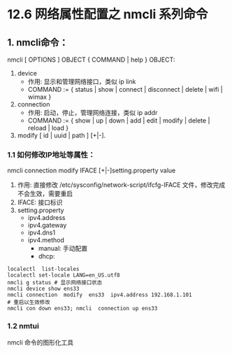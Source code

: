 # 12.6 网络属性配置之 nmcli 系列命令
## 1. nmcli命令：
nmcli  [ OPTIONS ] OBJECT { COMMAND | help }
OBJECT:
1. device
    - 作用: 显示和管理网络接口，类似 ip link
    - COMMAND := { status | show | connect | disconnect | delete | wifi | wimax }
2. connection
    - 作用: 启动，停止，管理网络连接，类似 ip addr
    - COMMAND := { show | up | down | add | edit | modify | delete | reload | load }
3. modify [ id | uuid | path ] <ID> [+|-]<setting>.<property> <value>

### 1.1  如何修改IP地址等属性：
nmcli  connection  modify  IFACE  [+|-]setting.property  value
1. 作用: 直接修改 /etc/sysconfig/network-script/ifcfg-IFACE 文件，修改完成不会生效，需要重启
1. IFACE: 接口标识
2. setting.property
    - ipv4.address
    - ipv4.gateway
    - ipv4.dns1
    - ipv4.method
        - manual: 手动配置
        - dhcp:
```
localectl  list-locales
localectl set-locale LANG=en_US.utf8
nmcli g status # 显示网络接口状态
nmcli device show ens33
nmcli connection  modify  ens33  ipv4.address 192.168.1.101
# 重启以生效修改
nmcli con down ens33; nmcli  connection up ens33
```
### 1.2 nmtui
nmcli 命令的图形化工具
